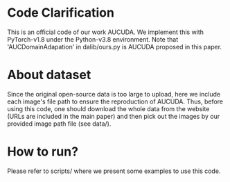 # Code Clarification
This is an official code of our work AUCUDA. We implement this with PyTorch-v1.8 under the Python-v3.8 environment. Note that 'AUCDomainAdapation' in dalib/ours.py is AUCUDA proposed in this paper.

# About dataset 
Since the original open-source data is too large to upload, here we include each image's file path to ensure the reproduction of AUCUDA. Thus, before using this code, one should download the whole data from the website (URLs are included in the main paper) and then pick out the images by our provided image path file (see data/). 

# How to run?
Please refer to scripts/ where we present some examples to use this code. 
